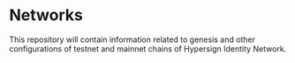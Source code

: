 # Networks

This repository will contain information related to genesis and other configurations of testnet and mainnet chains of Hypersign Identity Network.